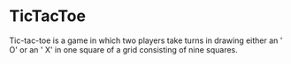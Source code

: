 # TicTacToe
Tic-tac-toe is a game in which two players take turns in drawing either an ' O' or an ' X' in one square of a grid consisting of nine squares.
